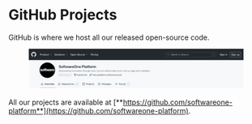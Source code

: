 # GitHub Projects

GitHub is where we host all our released open-source code.

<figure><img src="../../.gitbook/assets/image (1).png" alt=""><figcaption></figcaption></figure>

All our projects are available at [**https://github.com/softwareone-platform**](https://github.com/softwareone-platform).

